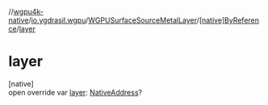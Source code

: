 //[wgpu4k-native](../../../../index.md)/[io.ygdrasil.wgpu](../../index.md)/[WGPUSurfaceSourceMetalLayer](../index.md)/[[native]ByReference](index.md)/[layer](layer.md)

# layer

[native]\
open override var [layer](layer.md): [NativeAddress](../../../ffi/-native-address/index.md)?
